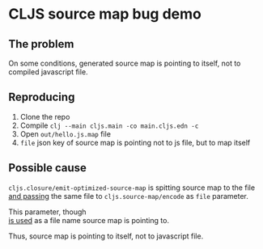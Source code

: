 # CLJS source map bug demo


## The problem

On some conditions, generated source map is pointing to itself, 
not to compiled javascript file.


## Reproducing

1. Clone the repo
2. Compile `clj --main cljs.main -co main.cljs.edn -c`
3. Open `out/hello.js.map` file
4. `file` json key of source map is pointing not to js file, but to map itself


## Possible cause

`cljs.closure/emit-optimized-source-map` is spitting 
source map to the file [and passing](https://github.com/clojure/clojurescript/blob/master/src/main/clojure/cljs/closure.clj#L1408)
the same file to `cljs.source-map/encode` as `file` parameter. 

This parameter, though  
[is used](https://github.com/clojure/clojurescript/blob/master/src/main/cljs/cljs/source_map.cljs#L236) 
as a file name source map is pointing to.

Thus, source map is pointing to itself, not to javascript file.

